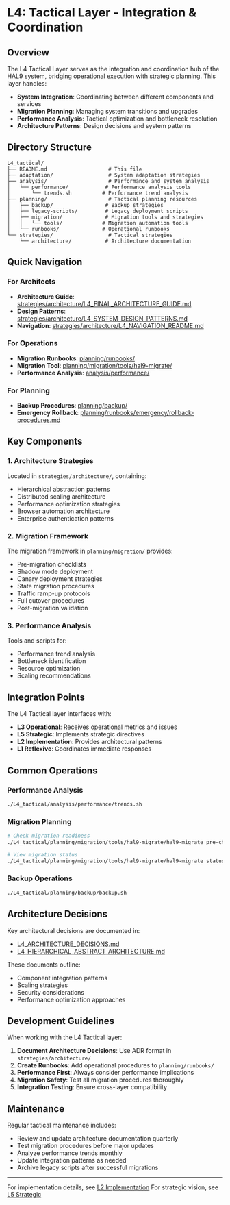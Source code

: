 # L4: Tactical Layer - Integration & Coordination

## Overview

The L4 Tactical Layer serves as the integration and coordination hub of the HAL9 system, bridging operational execution with strategic planning. This layer handles:

- **System Integration**: Coordinating between different components and services
- **Migration Planning**: Managing system transitions and upgrades
- **Performance Analysis**: Tactical optimization and bottleneck resolution
- **Architecture Patterns**: Design decisions and system patterns

## Directory Structure

```
L4_tactical/
├── README.md                    # This file
├── adaptation/                  # System adaptation strategies
├── analysis/                    # Performance and system analysis
│   └── performance/            # Performance analysis tools
│       └── trends.sh          # Performance trend analysis
├── planning/                    # Tactical planning resources
│   ├── backup/                 # Backup strategies
│   ├── legacy-scripts/         # Legacy deployment scripts
│   ├── migration/              # Migration tools and strategies
│   │   └── tools/             # Migration automation tools
│   └── runbooks/              # Operational runbooks
└── strategies/                  # Tactical strategies
    └── architecture/           # Architecture documentation
```

## Quick Navigation

### For Architects
- **Architecture Guide**: [strategies/architecture/L4_FINAL_ARCHITECTURE_GUIDE.md](strategies/architecture/L4_FINAL_ARCHITECTURE_GUIDE.md)
- **Design Patterns**: [strategies/architecture/L4_SYSTEM_DESIGN_PATTERNS.md](strategies/architecture/L4_SYSTEM_DESIGN_PATTERNS.md)
- **Navigation**: [strategies/architecture/L4_NAVIGATION_README.md](strategies/architecture/L4_NAVIGATION_README.md)

### For Operations
- **Migration Runbooks**: [planning/runbooks/](planning/runbooks/)
- **Migration Tool**: [planning/migration/tools/hal9-migrate/](planning/migration/tools/hal9-migrate/)
- **Performance Analysis**: [analysis/performance/](analysis/performance/)

### For Planning
- **Backup Procedures**: [planning/backup/](planning/backup/)
- **Emergency Rollback**: [planning/runbooks/emergency/rollback-procedures.md](planning/runbooks/emergency/rollback-procedures.md)

## Key Components

### 1. Architecture Strategies

Located in `strategies/architecture/`, containing:
- Hierarchical abstraction patterns
- Distributed scaling architecture
- Performance optimization strategies
- Browser automation architecture
- Enterprise authentication patterns

### 2. Migration Framework

The migration framework in `planning/migration/` provides:
- Pre-migration checklists
- Shadow mode deployment
- Canary deployment strategies
- State migration procedures
- Traffic ramp-up protocols
- Full cutover procedures
- Post-migration validation

### 3. Performance Analysis

Tools and scripts for:
- Performance trend analysis
- Bottleneck identification
- Resource optimization
- Scaling recommendations

## Integration Points

The L4 Tactical layer interfaces with:

- **L3 Operational**: Receives operational metrics and issues
- **L5 Strategic**: Implements strategic directives
- **L2 Implementation**: Provides architectural patterns
- **L1 Reflexive**: Coordinates immediate responses

## Common Operations

### Performance Analysis
```bash
./L4_tactical/analysis/performance/trends.sh
```

### Migration Planning
```bash
# Check migration readiness
./L4_tactical/planning/migration/tools/hal9-migrate/hal9-migrate pre-check

# View migration status
./L4_tactical/planning/migration/tools/hal9-migrate/hal9-migrate status
```

### Backup Operations
```bash
./L4_tactical/planning/backup/backup.sh
```

## Architecture Decisions

Key architectural decisions are documented in:
- [L4_ARCHITECTURE_DECISIONS.md](strategies/architecture/L4_ARCHITECTURE_DECISIONS.md)
- [L4_HIERARCHICAL_ABSTRACT_ARCHITECTURE.md](strategies/architecture/L4_HIERARCHICAL_ABSTRACT_ARCHITECTURE.md)

These documents outline:
- Component integration patterns
- Scaling strategies
- Security considerations
- Performance optimization approaches

## Development Guidelines

When working with the L4 Tactical layer:

1. **Document Architecture Decisions**: Use ADR format in `strategies/architecture/`
2. **Create Runbooks**: Add operational procedures to `planning/runbooks/`
3. **Performance First**: Always consider performance implications
4. **Migration Safety**: Test all migration procedures thoroughly
5. **Integration Testing**: Ensure cross-layer compatibility

## Maintenance

Regular tactical maintenance includes:
- Review and update architecture documentation quarterly
- Test migration procedures before major updates
- Analyze performance trends monthly
- Update integration patterns as needed
- Archive legacy scripts after successful migrations

---

For implementation details, see [L2 Implementation](../L2_implementation/README.md)
For strategic vision, see [L5 Strategic](../L5_strategic/README.md)